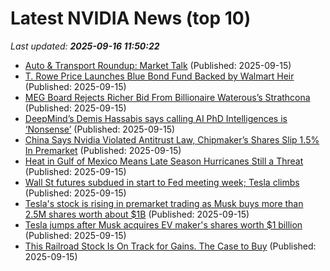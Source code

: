 # Latest NVIDIA News (top 10)
_Last updated: **2025-09-16 11:50:22**_

- [Auto & Transport Roundup: Market Talk](https://biztoc.com/x/007c26404cd1f9fa) (Published: 2025-09-15)
- [T. Rowe Price Launches Blue Bond Fund Backed by Walmart Heir](https://biztoc.com/x/bedf9da62d4b7a0c) (Published: 2025-09-15)
- [MEG Board Rejects Richer Bid From Billionaire Waterous’s Strathcona](https://biztoc.com/x/216f632fb843fc32) (Published: 2025-09-15)
- [DeepMind’s Demis Hassabis says calling AI PhD Intelligences is ‘Nonsense’](https://biztoc.com/x/60b02156c3ac5aba) (Published: 2025-09-15)
- [China Says Nvidia Violated Antitrust Law, Chipmaker’s Shares Slip 1.5% In Premarket](https://www.forbes.com/sites/siladityaray/2025/09/15/china-says-nvidia-violated-antitrust-law-chipmakers-shares-slip-15-in-premarket/) (Published: 2025-09-15)
- [Heat in Gulf of Mexico Means Late Season Hurricanes Still a Threat](https://biztoc.com/x/b8708ea1e8edb089) (Published: 2025-09-15)
- [Wall St futures subdued in start to Fed meeting week; Tesla climbs](https://biztoc.com/x/1041b31857244073) (Published: 2025-09-15)
- [Tesla's stock is rising in premarket trading as Musk buys more than 2.5M shares worth about $1B](https://biztoc.com/x/039d29e55d40533a) (Published: 2025-09-15)
- [Tesla jumps after Musk acquires EV maker's shares worth $1 billion](https://biztoc.com/x/0d0b1f98b7129d09) (Published: 2025-09-15)
- [This Railroad Stock Is On Track for Gains. The Case to Buy](https://biztoc.com/x/f2110818fcc94936) (Published: 2025-09-15)
